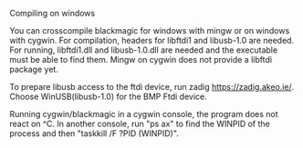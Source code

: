 Compiling on windows

You can crosscompile blackmagic for windows with mingw or on windows
with cygwin. For compilation, headers for libftdi1 and libusb-1.0 are
needed. For running, libftdi1.dll and libusb-1.0.dll are needed and
the executable must be able to find them. Mingw on cygwin does not provide
a libftdi package yet.

To prepare libusb access to the ftdi device, run zadig https://zadig.akeo.ie/.
Choose WinUSB(libusb-1.0) for the BMP Ftdi device.

Running cygwin/blackmagic in a cygwin console, the program does not react
on ^C. In another console, run "ps ax" to find the WINPID of the process
and then "taskkill /F ?PID (WINPID)".

